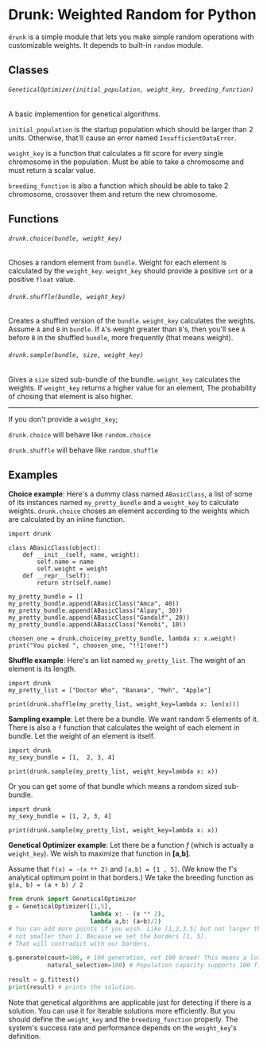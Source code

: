 Drunk: Weighted Random for Python
=================================
`drunk` is a simple module that lets you make simple random operations with
customizable weights. It depends to built-in `random` module.

## Classes
###### `GeneticalOptimizer(initial_population, weight_key, breeding_function)`
A basic implemention for genetical algorithms.

`initial_population` is the startup population which should
be larger than 2 units. Otherwise, that'll cause an error
named `InsufficientDataError`.

`weight_key` is a function that calculates a fit score
for every single chromosome in the population. Must be able
to take a chromosome and must return a scalar value.

`breeding_function` is also a function which should be able
to take 2 chromosome, crossover them and return the new
chromosome.


## Functions
###### `drunk.choice(bundle, weight_key)`
Choses a random element from `bundle`.
Weight for each element is calculated by the
`weight_key`. `weight_key` should
provide a positive `int` or a positive `float` value.
###### `drunk.shuffle(bundle, weight_key)`
Creates a shuffled version of the `bundle`.
`weight_key` calculates the weights.
Assume `A` and `B` in `bundle`.
If `A`'s weight greater than `B`'s,
then you'll see `A` before `B` in the shuffled `bundle`,
more frequently (that means weight).
###### `drunk.sample(bundle, size, weight_key)`
Gives a `size` sized sub-bundle of the bundle.
`weight_key` calculates the weights.
If `weight_key` returns a higher value for an element,
The probability of chosing that element is also higher.

---
If you don't provide a `weight_key`;

`drunk.choice` will behave like `random.choice`

`drunk.shuffle` will behave like `random.shuffle`

## Examples
**Choice example**:
Here's a dummy class named `ABasicClass`,
a list of some of its instances named `my_pretty_bundle`
and a `weight_key` to calculate weights.
`drunk.choice` choses an element according to
the weights which are calculated by
an inline function.


```Python3
import drunk

class ABasicClass(object):
	def __init__(self, name, weight):
		self.name = name
		self.weight = weight
	def __repr__(self):
		return str(self.name)

my_pretty_bundle = []
my_pretty_bundle.append(ABasicClass("Amca", 40))
my_pretty_bundle.append(ABasicClass("Alpay", 30))
my_pretty_bundle.append(ABasicClass("Gandalf", 20))
my_pretty_bundle.append(ABasicClass("Kenobi", 10))

choosen_one = drunk.choice(my_pretty_bundle, lambda x: x.weight)
print("You picked ", choosen_one, "!!1!one!")
```

**Shuffle example**:
Here's an list named `my_pretty_list`.
The weight of an element is its length.

```Python3
import drunk
my_pretty_list = ["Doctor Who", "Banana", "Meh", "Apple"]

print(drunk.shuffle(my_pretty_list, weight_key=lambda x: len(x)))
```

**Sampling example**: Let there be a bundle. We want random 5 elements of it. There is also a `f` function that calculates the weight of each element in bundle. Let the weight of an element is itself.

```Python3
import drunk
my_sexy_bundle = [1,  2, 3, 4]

print(drunk.sample(my_pretty_list, weight_key=lambda x: x))
```

Or you can get some of that bundle which means a random sized sub-bundle.

```Python3
import drunk
my_sexy_bundle = [1, 2, 3, 4]

print(drunk.sample(my_pretty_list, weight_key=lambda x: x))
```


**Genetical Optimizer example**: Let there be a function _f_
(which is actually a `weight_key`).
We wish to maximize that function in __[a,b]__.

Assume that `f(x) = -(x ** 2)` and `[a,b] = [1 , 5]`.
(We know the f's analytical optimum point in that borders.)
We take the breeding function as `g(a, b) = (a + b) / 2`

```python
from drunk import GeneticalOptimizer
g = GeneticalOptimizer([1,5],
					   lambda x: - (x ** 2),
					   lambda a,b: (a+b)/2)
# You can add more points if you wish. Like [1,2,3,5] but not larger than 5 and
# not smaller than 1. Because we set the borders [1, 5].
# That will contradict with our borders.

g.generate(count=100, # 100 generation, not 100 breed! This means a lot.
		   natural_selection=100) # Population capacity supports 100 fit breeds.

result = g.fittest()
print(result) # prints the solution.
```
Note that genetical algorithms are applicable just for detecting
if there is a solution. You can use it for iterable solutions more efficiently.
But you should define the `weight_key` and the `breeding_function` properly.
The system's success rate and performance depends on the `weight_key`'s
definition.

